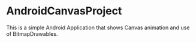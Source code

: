 AndroidCanvasProject
====================
This is a simple Android Application that shows Canvas animation and use of BitmapDrawables.
